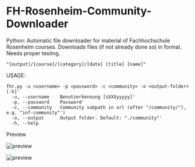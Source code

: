 # FH-Rosenheim-Community-Downloader
Python: Automatic file downloader for material of Fachhochschule Rosenheim courses. Downloads files (if not already done so) in format. Needs proper testing.

    "[output]/[course]/[category]/[date] [title] [name]"

USAGE:

	fhr.py -u <username> -p <password> -c <community> -o <output-folder> [-h]'
	  -u, --username	Benutzerkennung [sXXXyyyyy]'
	  -p, --password	Password'
	  -c, --community	Community subpath in url (after "/community/"), e.g. "inf-community"')
	  -o, --output		Output folder. Default: "./community"'
	  -h, --help

Preview

![preview](http://i.imgur.com/77oF22P.png)

![preview](http://i.imgur.com/ZmaVuqQ.png)
